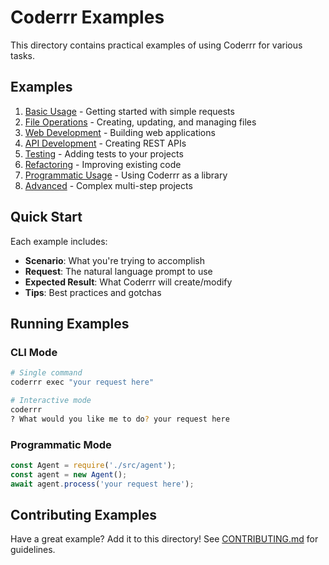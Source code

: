 # Coderrr Examples

This directory contains practical examples of using Coderrr for various tasks.

## Examples

1. [Basic Usage](./01-basic-usage.md) - Getting started with simple requests
2. [File Operations](./02-file-operations.md) - Creating, updating, and managing files
3. [Web Development](./03-web-development.md) - Building web applications
4. [API Development](./04-api-development.md) - Creating REST APIs
5. [Testing](./05-testing.md) - Adding tests to your projects
6. [Refactoring](./06-refactoring.md) - Improving existing code
7. [Programmatic Usage](./07-programmatic.md) - Using Coderrr as a library
8. [Advanced](./08-advanced.md) - Complex multi-step projects

## Quick Start

Each example includes:
- **Scenario**: What you're trying to accomplish
- **Request**: The natural language prompt to use
- **Expected Result**: What Coderrr will create/modify
- **Tips**: Best practices and gotchas

## Running Examples

### CLI Mode

```bash
# Single command
coderrr exec "your request here"

# Interactive mode
coderrr
? What would you like me to do? your request here
```

### Programmatic Mode

```javascript
const Agent = require('./src/agent');
const agent = new Agent();
await agent.process('your request here');
```

## Contributing Examples

Have a great example? Add it to this directory! See [CONTRIBUTING.md](../CONTRIBUTING.md) for guidelines.
